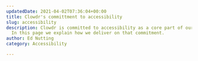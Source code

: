 ```yaml
---
updatedDate: 2021-04-02T07:36:04+00:00
title: Clowdr's committment to accessibility
slug: accessibility
description: Clowdr is committed to accessibility as a core part of our platform.
  In this page we explain how we deliver on that commitment.
author: Ed Nutting
category: Accessibility

---
```

